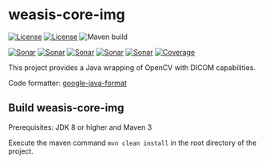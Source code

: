 # weasis-core-img #

[![License](https://img.shields.io/badge/License-EPL%202.0-blue.svg)](https://opensource.org/licenses/EPL-2.0) [![License](https://img.shields.io/badge/License-Apache%202.0-blue.svg)](https://opensource.org/licenses/Apache-2.0) ![Maven build](https://github.com/nroduit/weasis-core-img/workflows/Build/badge.svg?branch=master)

[![Sonar](https://sonarcloud.io/api/project_badges/measure?project=weasis-core-img&metric=ncloc)](https://sonarcloud.io/component_measures?id=weasis-core-img) [![Sonar](https://sonarcloud.io/api/project_badges/measure?project=weasis-core-img&metric=reliability_rating)](https://sonarcloud.io/component_measures?id=weasis-core-img) [![Sonar](https://sonarcloud.io/api/project_badges/measure?project=weasis-core-img&metric=sqale_rating)](https://sonarcloud.io/component_measures?id=weasis-core-img) [![Sonar](https://sonarcloud.io/api/project_badges/measure?project=weasis-core-img&metric=security_rating)](https://sonarcloud.io/component_measures?id=weasis-core-img) [![Sonar](https://sonarcloud.io/api/project_badges/measure?project=weasis-core-img&metric=alert_status)](https://sonarcloud.io/dashboard?id=weasis-core-img) [![Coverage](https://sonarcloud.io/api/project_badges/measure?project=weasis-core-img&metric=coverage)](https://sonarcloud.io/summary/new_code?id=weasis-core-img)

This project provides a Java wrapping of OpenCV with DICOM capabilities.

Code formatter: [google-java-format](https://github.com/google/google-java-format)

## Build weasis-core-img ##

Prerequisites: JDK 8 or higher and Maven 3

Execute the maven command `mvn clean install` in the root directory of the project.

